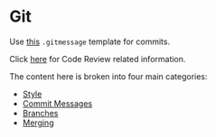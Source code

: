 # Git

Use [this](./.gitmessage) `.gitmessage` template for commits.

Click [here](../../process/Code-Review/README.md) for Code Review related information.

The content here is broken into four main categories:

+ [Style](./Style.md)
+ [Commit Messages](./Commit-Messages.md)
+ [Branches](./Branches.md)
+ [Merging](./Merging.md)
